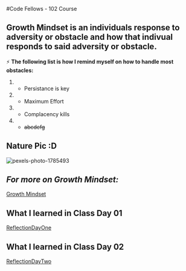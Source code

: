 #Code Fellows - 102 Course

## Growth Mindset is an individuals response to adversity or obstacle and how that indivual responds to said adversity or obstacle.

:zap: **The following list is how I  remind myself on how to handle most obstacles:**

1. - Persistance is key 
2. - Maximum Effort
3. - Complacency kills
4. - ~~abcdefg~~

## Nature Pic :D
![pexels-photo-1785493](https://user-images.githubusercontent.com/71913098/101452693-f179fc80-38e2-11eb-8433-2db9fa643bcd.jpg)

## _For more on Growth Mindset:_
[Growth Mindset](https://www.brainpickings.org/2014/01/29/carol-dweck-mindset/)

## **What I learned in Class Day 01**
[ReflectionDayOne](/ReflectionDayOne.md)

## **What I learned in Class Day 02**
[ReflectionDayTwo](/Read02.md)
